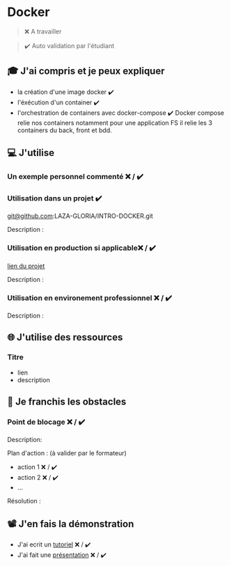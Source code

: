 # Docker

> ❌ A travailler

> ✔️ Auto validation par l'étudiant

## 🎓 J'ai compris et je peux expliquer

- la création d'une image docker ✔️
- l'éxécution d'un container ✔️ 
- l'orchestration de containers avec docker-compose ✔️ Docker compose relie nos containers notamment pour une application FS il relie les 3 containers du back, front et bdd.


## 💻 J'utilise

### Un exemple personnel commenté ❌ / ✔️

### Utilisation dans un projet ✔️

git@github.com:LAZA-GLORIA/INTRO-DOCKER.git

Description :

### Utilisation en production si applicable❌ / ✔️

[lien du projet](...)

Description :

### Utilisation en environement professionnel ❌ / ✔️

Description :

## 🌐 J'utilise des ressources

### Titre

- lien
- description

## 🚧 Je franchis les obstacles

### Point de blocage ❌ / ✔️

Description:

Plan d'action : (à valider par le formateur)

- action 1 ❌ / ✔️
- action 2 ❌ / ✔️
- ...

Résolution :

## 📽️ J'en fais la démonstration

- J'ai ecrit un [tutoriel](...) ❌ / ✔️
- J'ai fait une [présentation](...) ❌ / ✔️
